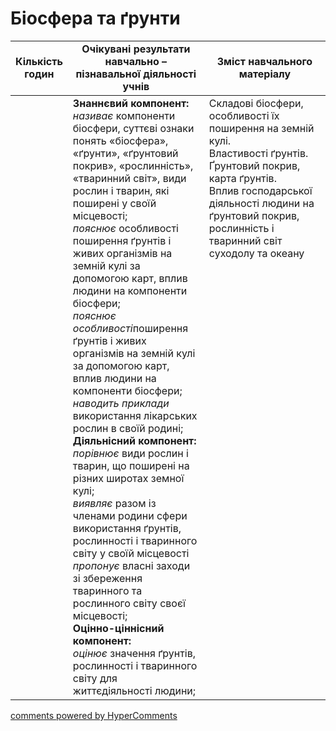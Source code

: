 <div id="hypercomments_widget" class="js-hypercomments-widget invisible"></div>

# Біосфера та ґрунти

<table>
  <tr>
    <td width="10%" align="center"><b>Кількість годин</b></td>  
    <td width="45%" align="center"><b>Очікувані  результати  навчально – пізнавальної  діяльності  учнів</b></td>
    <td width="45%" align="center"><b>Зміст навчального матеріалу</b></td>
  </tr>
<tbody>
  <tr>
<td width="10%" style="vertical-align:top !important;"></td>
    <td width="45%" style="vertical-align:top !important;">
    <b>Знаннєвий компонент:</b><br>
    <i>називає</i>  компоненти біосфери, суттєві ознаки понять «біосфера», «ґрунти», «ґрунтовий покрив»,  «рослинність», «тваринний світ», види рослин і тварин, які поширені у своїй місцевості;<br>
    <i>пояснює</i> особливості поширення ґрунтів і живих організмів на земній кулі за допомогою карт, вплив людини на компоненти біосфери;<br>
    <i>пояснює особливості</i>поширення ґрунтів і живих організмів на земній кулі за допомогою карт, вплив людини на компоненти біосфери;<br>
    <i>наводить  приклади</i> використання лікарських рослин в своїй родині;<br>
    <b>Діяльнісний компонент:</b><br>
    <i>порівнює</i> види рослин і тварин, що поширені на різних широтах земної кулі; <br>
    <i>виявляє</i> разом із членами родини сфери використання ґрунтів, рослинності і тваринного світу у своїй місцевості<br>
    <i>пропонує</i> власні заходи зі збереження тваринного та рослинного світу своєї місцевості;<br>
    <b>Оцінно-ціннісний компонент:</b><br>
    <i>оцінює</i> значення ґрунтів, рослинності і тваринного світу для життєдіяльності людини;<br>
    </td>
    <td width="45%" style="vertical-align:top !important;">
    Складові біосфери, особливості їх поширення на земній кулі.<br>
    Властивості  ґрунтів. Ґрунтовий покрив, карта ґрунтів.<br>Вплив господарської діяльності людини на ґрунтовий покрив, рослинність і тваринний світ суходолу та океану
    </td>
  </tr>
</tbody>
</table>

<div class="js-hypercomments-container">
<a href="http://hypercomments.com" class="hc-link" title="comments widget">comments powered by HyperComments</a>
</div>